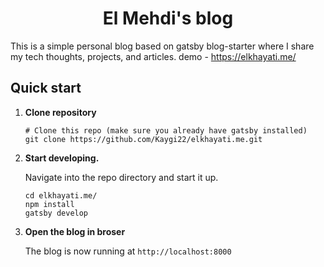 <h1 align="center">
  El Mehdi's blog
</h1>

This is a simple personal blog based on gatsby blog-starter where I share my tech thoughts, projects, and articles.
demo - https://elkhayati.me/



## Quick start

1.  **Clone repository**

    ```shell
    # Clone this repo (make sure you already have gatsby installed)
    git clone https://github.com/Kaygi22/elkhayati.me.git
    ```

1.  **Start developing.**

    Navigate into the repo directory and start it up.

    ```shell
    cd elkhayati.me/
    npm install
    gatsby develop
    ```

1.  **Open the blog in broser**

    The blog is now running at `http://localhost:8000`

    
